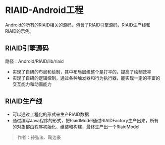 # RIAID-Android工程
Android的所有的RIAID相关的源码，包含了RIAID引擎源码，RIAID生产线和RIAID的示例。
## RIAID引擎源码
路径：Android/RIAID/lib/riaid
- 实现了自研的布局和绘制，其中布局层级整个是打平的，提高了绘制效率
- 实现了自研的逻辑控制，通过各种触发器和行为执行器，能实现一定的丰富的交互能力和动画能力

## RIAID生产线
- 可以通过工程化的形式来生产RIAID数据
- 通过编写Java程序的形式，把RiaidModel通过RIAIDFactory生产出来，所有的对象都由程序初始化、组装和构建，最终生产出一个RiaidModel

> 作者：孙弘法、鞠达豪